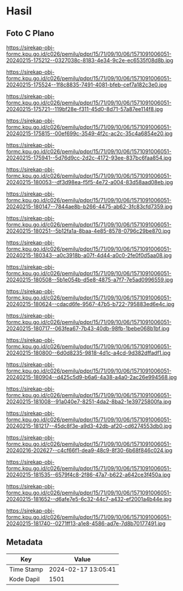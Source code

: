 # Hasil

## Foto C Plano

https://sirekap-obj-formc.kpu.go.id/c026/pemilu/pdpr/15/71/09/10/06/1571091006051-20240215-175212--0327038c-8183-4e34-9c2e-ec6535f08d8b.jpg

https://sirekap-obj-formc.kpu.go.id/c026/pemilu/pdpr/15/71/09/10/06/1571091006051-20240215-175524--1f8c8835-7491-4081-bfeb-cef7a182c3e0.jpg

https://sirekap-obj-formc.kpu.go.id/c026/pemilu/pdpr/15/71/09/10/06/1571091006051-20240215-175721--119bf28e-f311-45d0-8d71-57a87ee114f8.jpg

https://sirekap-obj-formc.kpu.go.id/c026/pemilu/pdpr/15/71/09/10/06/1571091006051-20240215-175815--00ef699c-3549-4f2c-ac2c-35c4a6854e20.jpg

https://sirekap-obj-formc.kpu.go.id/c026/pemilu/pdpr/15/71/09/10/06/1571091006051-20240215-175941--5d76d9cc-2d2c-4172-93ee-837bc6faa854.jpg

https://sirekap-obj-formc.kpu.go.id/c026/pemilu/pdpr/15/71/09/10/06/1571091006051-20240215-180053--df3d98ea-f5f5-4e72-a004-83d58aad08eb.jpg

https://sirekap-obj-formc.kpu.go.id/c026/pemilu/pdpr/15/71/09/10/06/1571091006051-20240215-180147--7844ae8b-b266-4475-ab62-3fc83cfd7359.jpg

https://sirekap-obj-formc.kpu.go.id/c026/pemilu/pdpr/15/71/09/10/06/1571091006051-20240215-180251--5b12fa1a-8baa-4e85-8578-0796c29be870.jpg

https://sirekap-obj-formc.kpu.go.id/c026/pemilu/pdpr/15/71/09/10/06/1571091006051-20240215-180343--a0c3918b-a07f-4d44-a0c0-2fe0f0d5aa08.jpg

https://sirekap-obj-formc.kpu.go.id/c026/pemilu/pdpr/15/71/09/10/06/1571091006051-20240215-180508--5b1e054b-d5e8-4875-a7f7-7e5ad0996559.jpg

https://sirekap-obj-formc.kpu.go.id/c026/pemilu/pdpr/15/71/09/10/06/1571091006051-20240215-180624--cdacd6fe-9567-47b5-b722-795883ed6e4c.jpg

https://sirekap-obj-formc.kpu.go.id/c026/pemilu/pdpr/15/71/09/10/06/1571091006051-20240215-180717--063fea67-7b43-40db-98fb-1bebe068b1bf.jpg

https://sirekap-obj-formc.kpu.go.id/c026/pemilu/pdpr/15/71/09/10/06/1571091006051-20240215-180800--6d0d8235-9818-4d1c-a4cd-9d382dffadf1.jpg

https://sirekap-obj-formc.kpu.go.id/c026/pemilu/pdpr/15/71/09/10/06/1571091006051-20240215-180904--d425c5d9-b6a6-4a38-a4a0-2ac26e994568.jpg

https://sirekap-obj-formc.kpu.go.id/c026/pemilu/pdpr/15/71/09/10/06/1571091006051-20240215-181008--91a040e7-8251-4da2-8ba2-1e39725800fa.jpg

https://sirekap-obj-formc.kpu.go.id/c026/pemilu/pdpr/15/71/09/10/06/1571091006051-20240215-181217--45dc8f3e-a9d3-42db-af20-cd6274553db0.jpg

https://sirekap-obj-formc.kpu.go.id/c026/pemilu/pdpr/15/71/09/10/06/1571091006051-20240216-202627--c4cf66f1-dea9-48c9-8f30-6b68f846c024.jpg

https://sirekap-obj-formc.kpu.go.id/c026/pemilu/pdpr/15/71/09/10/06/1571091006051-20240215-181535--6579f4c8-2f86-47a7-b622-a642ce3f450a.jpg

https://sirekap-obj-formc.kpu.go.id/c026/pemilu/pdpr/15/71/09/10/06/1571091006051-20240215-181652--d6afe7e5-6c32-44c7-a432-ef2001a4b44e.jpg

https://sirekap-obj-formc.kpu.go.id/c026/pemilu/pdpr/15/71/09/10/06/1571091006051-20240215-181740--0271ff13-a1e8-4586-ad7e-7d8b70177491.jpg


## Metadata

| Key        | Value               |
| ---------- | ------------------- |
| Time Stamp | 2024-02-17 13:05:41 |
| Kode Dapil | 1501                |



